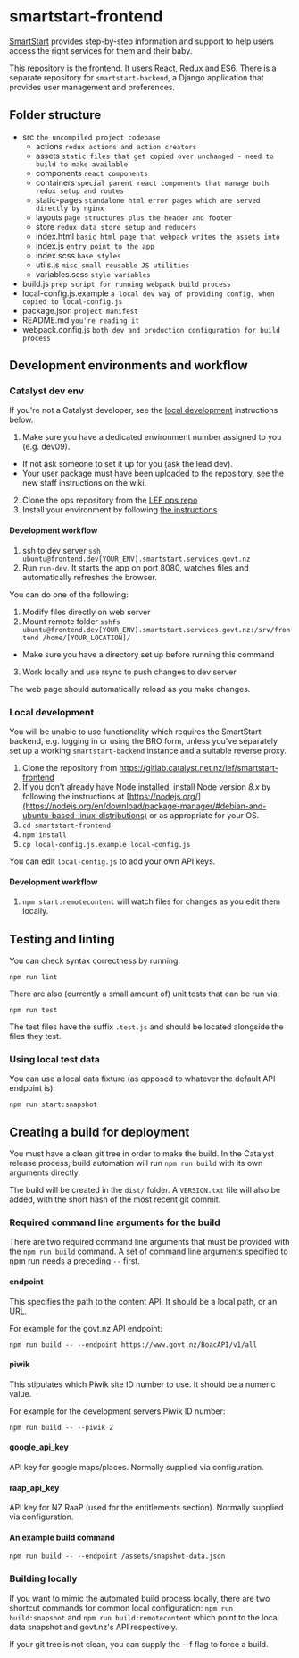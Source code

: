 # smartstart-frontend

[SmartStart](https://smartstart.services.govt.nz) provides step-by-step
information and support to help users access the right services for them and
their baby.

This repository is the frontend. It users React, Redux and ES6. There is a
separate repository for `smartstart-backend`, a Django application that provides
user management and preferences.

## Folder structure

- src `the uncompiled project codebase`
  - actions `redux actions and action creators`
  - assets `static files that get copied over unchanged - need to build to make available`
  - components `react components`
  - containers `special parent react components that manage both redux setup and routes`
  - static-pages `standalone html error pages which are served directly by nginx`
  - layouts `page structures plus the header and footer`
  - store `redux data store setup and reducers`
  - index.html `basic html page that webpack writes the assets into`
  - index.js `entry point to the app`
  - index.scss `base styles`
  - utils.js `misc small reusable JS utilities`
  - variables.scss `style variables`
- build.js `prep script for running webpack build process`
- local-config.js.example `a local dev way of providing config, when copied to local-config.js`
- package.json `project manifest`
- README.md `you're reading it`
- webpack.config.js `both dev and production configuration for build process`

## Development environments and workflow

### Catalyst dev env

If you're not a Catalyst developer, see the [local
development](#local-development) instructions below.

1. Make sure you have a dedicated environment number assigned to you (e.g. dev09).
- If not ask someone to set it up for you (ask the lead dev).
- Your user package must have been uploaded to the repository, see the new staff instructions on the wiki.
2. Clone the ops repository from the [LEF ops
repo](https://gitlab.catalyst.net.nz/lef/ops)
3. Install your environment by following [the instructions](https://gitlab.catalyst.net.nz/lef/ops#setup-an-environment)

#### Development workflow

1. ssh to dev server `ssh ubuntu@frontend.dev[YOUR_ENV].smartstart.services.govt.nz`
2. Run `run-dev`. It starts the app on port 8080, watches files and automatically refreshes the browser.

You can do one of the following:
1. Modify files directly on web server
2. Mount remote folder `sshfs ubuntu@frontend.dev[YOUR_ENV].smartstart.services.govt.nz:/srv/frontend /home/[YOUR_LOCATION]/`
- Make sure you have a directory set up before running this command
3. Work locally and use rsync to push changes to dev server

The web page should automatically reload as you make changes.

### Local development

You will be unable to use functionality which requires the SmartStart backend,
e.g. logging in or using the BRO form, unless you've separately set up a working
`smartstart-backend` instance and a suitable reverse proxy.

1. Clone the repository from https://gitlab.catalyst.net.nz/lef/smartstart-frontend
2. If you don't already have Node installed, install Node version *8.x* by following the instructions at [https://nodejs.org/](https://nodejs.org/en/download/package-manager/#debian-and-ubuntu-based-linux-distributions) or as appropriate for your OS.
3. `cd smartstart-frontend`
4. `npm install`
5. `cp local-config.js.example local-config.js`

You can edit `local-config.js` to add your own API keys.

#### Development workflow

1. `npm start:remotecontent` will watch files for changes as you edit them locally.

## Testing and linting

You can check syntax correctness by running:

`npm run lint`

There are also (currently a small amount of) unit tests that can be run via:

`npm run test`

The test files have the suffix `.test.js` and should be located alongside the
files they test.

### Using local test data

You can use a local data fixture (as opposed to whatever the default API endpoint
is):

`npm run start:snapshot`

## Creating a build for deployment

You must have a clean git tree in order to make the build. In the Catalyst
release process, build automation will run `npm run build` with its own
arguments directly.

The build will be created in the `dist/` folder. A `VERSION.txt` file will also
be added, with the short hash of the most recent git commit.

### Required command line arguments for the build

There are two required command line arguments that must be provided with the
`npm run build` command. A set of command line arguments specified to npm run
needs a preceding ` -- ` first.

#### endpoint

This specifies the path to the content API. It should be a local path, or an
URL.

For example for the govt.nz API endpoint:

`npm run build -- --endpoint https://www.govt.nz/BoacAPI/v1/all`

#### piwik

This stipulates which Piwik site ID number to use. It should be a numeric value.

For example for the development servers Piwik ID number:

`npm run build -- --piwik 2`

#### google_api_key

API key for google maps/places. Normally supplied via configuration.

#### raap_api_key

API key for NZ RaaP (used for the entitlements section). Normally supplied via
configuration.

#### An example build command

`npm run build -- --endpoint /assets/snapshot-data.json`

### Building locally

If you want to mimic the automated build process locally, there are two shortcut
commands for common local configuration: `npm run build:snapshot` and `npm run
build:remotecontent` which point to the local data snapshot and govt.nz's API
respectively.

If your git tree is not clean, you can supply the --f flag to force a build.
